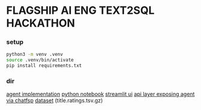 # FLAGSHIP AI ENG TEXT2SQL HACKATHON

### setup
```bash
python3 -m venv .venv
source .venv/bin/activate
pip install requirements.txt 
```
### dir

[agent implementation](./text2sql.py)
[python notebook](./text2sql.ipynb)
[streamlit ui](./ui.py)
[api layer exposing agent via chatfsp](./api.py)
[dataset](https://datasets.imdbws.com/) (title.ratings.tsv.gz)
